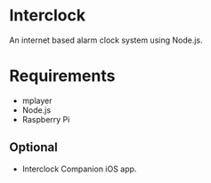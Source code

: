 ﻿# Interclock
An internet based alarm clock system using Node.js.

# Requirements

* mplayer
* Node.js
* Raspberry Pi

## Optional

* Interclock Companion iOS app.

